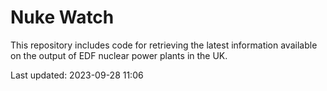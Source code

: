 # Nuke Watch

This repository includes code for retrieving the latest information available on the output of EDF nuclear power plants in the UK.

Last updated: 2023-09-28 11:06